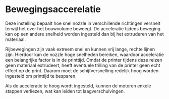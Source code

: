 Bewegingsaccerelatie
====
Deze instelling bepaalt hoe snel nozzle in verschillende richtingen versnelt terwijl het over het bouwvolume beweegt. De acceleratie tijdens beweging kan op een andere snelheid worden ingesteld dan bij het extruderen van het materiaal.

Rijbewegingen zijn vaak extreem snel en kunnen vrij lange, rechte lijnen zijn. Hierdoor kan de nozzle hoge snelheden bereiken, waardoor acceleratie een belangrijke factor is in de printtijd. Omdat de printer tijdens deze reizen geen materiaal extrudeert, heeft eventuele trilling van de printer geen echt effect op de print. Daarom moet de schijfversnelling redelijk hoog worden ingesteld om printtijd te besparen.

Als de acceleratie te hoog wordt ingesteld, kunnen de motoren enkele stappen verliezen, wat kan leiden tot laagverschuivingen.